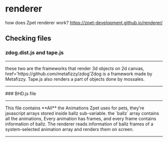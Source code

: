 # renderer
how does Zpet renderer work?
https://zpet-development.github.io/renderer/

## Checking files
### zdog.dist.js and tape.js
<hr>
these two are the frameworks that render 3d objects on 2d canvas, <a> href='https://github.com/metafizzy/zdog'Zdog is a framework made by Metafizzy.</a>
Tape.js also renders a part of objects done by mossales.
<hr>
### BHD.js file
<hr>
This file contains **All** the Animations Zpet uses for pets, they're javascript arrays stored inside ballz sub-variable.
the `ballz` array contains all the animations, Every animation has frames, and every frame contains information of ballz. The renderer reads information of ballz frames of a system-selected animation array and renders them on screen.
<hr>

